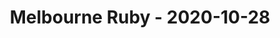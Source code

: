 ---
layout: post
title: Melbourne Ruby - 2020-10-28
datetime: '2020-10-28 18:00:00 +1100'
name: Melbourne Ruby
external_url: https://www.meetup.com/Ruby-On-Rails-Oceania-Melbourne/events/xrqcbsybcnblc/
online_event: true
year_month: 2020-10
---